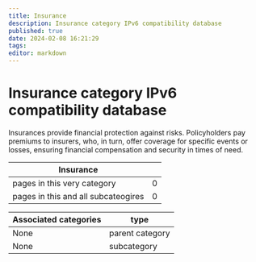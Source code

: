 ```yaml
---
title: Insurance
description: Insurance category IPv6 compatibility database
published: true
date: 2024-02-08 16:21:29 
tags:
editor: markdown
---
```


# Insurance category IPv6 compatibility database


Insurances provide financial protection against risks. Policyholders pay premiums to insurers, who, in turn, offer coverage for specific events or losses, ensuring financial compensation and security in times of need.


| Insurance   |   |
| - | - |
| pages in this very category | 0 |
| pages in this and all subcateogires | 0 |

| Associated categories | type |
| - | - |
| None | parent category |
| None | subcategory |